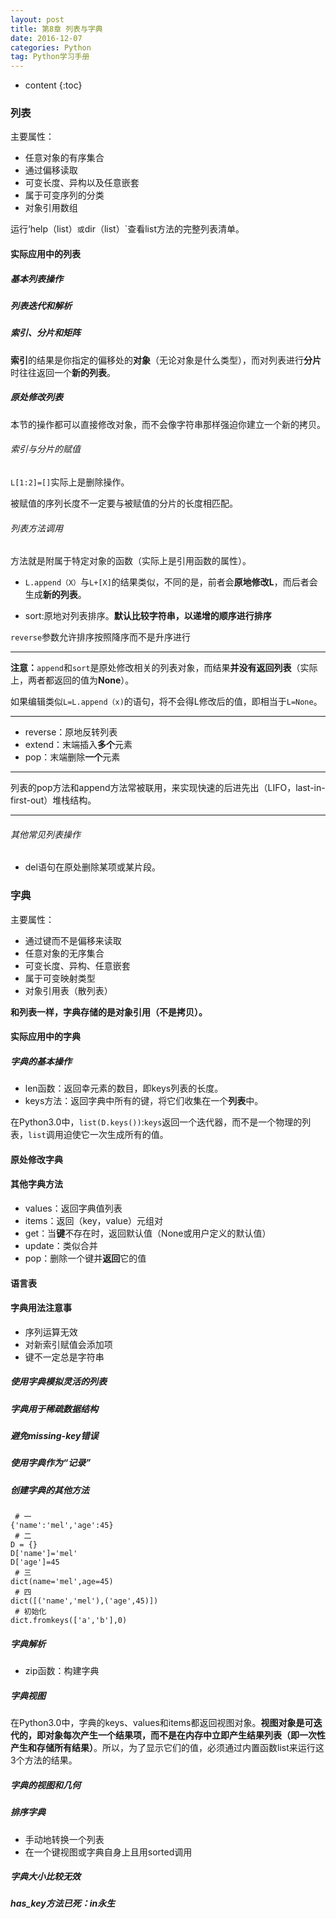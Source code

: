 ```yaml
---
layout: post
title: 第8章 列表与字典
date: 2016-12-07
categories: Python
tag: Python学习手册
---
```


* content
{:toc}


### 列表

主要属性：
- 任意对象的有序集合
- 通过偏移读取
- 可变长度、异构以及任意嵌套
- 属于可变序列的分类
- 对象引用数组

运行‘help（list）`或`dir（list）`查看list方法的完整列表清单。

#### 实际应用中的列表

##### 基本列表操作

##### 列表迭代和解析

##### 索引、分片和矩阵

**索引**的结果是你指定的偏移处的**对象**（无论对象是什么类型），而对列表进行**分片**时往往返回一个**新的列表**。

##### 原处修改列表

本节的操作都可以直接修改对象，而不会像字符串那样强迫你建立一个新的拷贝。

###### 索引与分片的赋值

`L[1:2]=[]`实际上是删除操作。  

被赋值的序列长度不一定要与被赋值的分片的长度相匹配。

###### 列表方法调用

方法就是附属于特定对象的函数（实际上是引用函数的属性）。

- `L.append（X）`与`L+[X]`的结果类似，不同的是，前者会**原地修改L**，而后者会生成**新的列表**。

- sort:原地对列表排序。**默认比较字符串，以递增的顺序进行排序**

`reverse`参数允许排序按照降序而不是升序进行

***
**注意：**`append`和`sort`是原处修改相关的列表对象，而结果**并没有返回列表**（实际上，两者都返回的值为**None**）。

如果编辑类似`L=L.append（x)`的语句，将不会得L修改后的值，即相当于`L=None`。
***
- reverse：原地反转列表
- extend：末端插入**多个**元素
- pop：末端删除**一个**元素
***
列表的pop方法和append方法常被联用，来实现快速的后进先出（LIFO，last-in-first-out）堆栈结构。
***

###### 其他常见列表操作 

- del语句在原处删除某项或某片段。

### 字典

主要属性：
- 通过键而不是偏移来读取
- 任意对象的无序集合
- 可变长度、异构、任意嵌套
- 属于可变映射类型
- 对象引用表（散列表）

**和列表一样，字典存储的是对象引用（不是拷贝）。**

#### 实际应用中的字典

##### 字典的基本操作

- len函数：返回幸元素的数目，即keys列表的长度。
- keys方法：返回字典中所有的键，将它们收集在一个**列表**中。

在Python3.0中，`list(D.keys())`:`keys`返回一个迭代器，而不是一个物理的列表，`list`调用迫使它一次生成所有的值。

#### 原处修改字典

#### 其他字典方法

- values：返回字典值列表
- items：返回（key，value）元组对
- get：当**键**不存在时，返回默认值（None或用户定义的默认值）
- update：类似合并
- pop：删除一个键并**返回**它的值

#### 语言表

#### 字典用法注意事

- 序列运算无效
- 对新索引赋值会添加项
- 键不一定总是字符串

##### 使用字典模拟灵活的列表

##### 字典用于稀疏数据结构

##### 避免missing-key错误

##### 使用字典作为“记录”

##### 创建字典的其他方法

```
 # 一
{'name':'mel','age':45}
 # 二
D = {}
D['name']='mel'
D['age']=45
 # 三
dict(name='mel',age=45)
 # 四
dict([('name','mel'),('age',45)])
 # 初始化
dict.fromkeys(['a','b'],0)
```

##### 字典解析

- zip函数：构建字典

##### 字典视图

在Python3.0中，字典的keys、values和items都返回视图对象。**视图对象是可迭代的，即对象每次产生一个结果项，而不是在内存中立即产生结果列表（即一次性产生和存储所有结果）**。所以，为了显示它们的值，必须通过内置函数list来运行这3个方法的结果。

##### 字典的视图和几何

##### 排序字典

- 手动地转换一个列表
- 在一个键视图或字典自身上且用sorted调用

##### 字典大小比较无效

##### has_key方法已死：in永生


